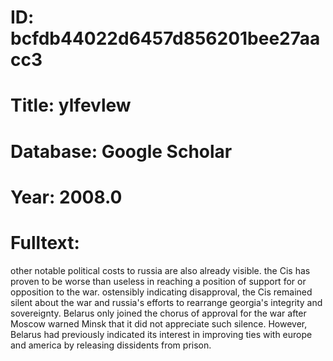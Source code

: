 # ID: bcfdb44022d6457d856201bee27aacc3
# Title: ylfevlew
# Database: Google Scholar
# Year: 2008.0
# Fulltext:
other notable political costs to russia are also already visible.
the Cis has proven to be worse than useless in reaching a position of support for or opposition to the war.
ostensibly indicating disapproval, the Cis remained silent about the war and russia's efforts to rearrange georgia's integrity and sovereignty.
Belarus only joined the chorus of approval for the war after Moscow warned Minsk that it did not appreciate such silence.
However, Belarus had previously indicated its interest in improving ties with europe and america by releasing dissidents from prison.